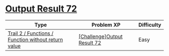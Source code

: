 # [Output Result 72](https://www.codetree.ai/trails/complete/curated-cards/challenge-reading-k201827)

|Type|Problem XP|Difficulty|
|---|---|---|
|[Trail 2 / Functions / Function without return value](https://www.codetree.ai/trail-info/novice-mid/)|[[Challenge]Output Result 72](https://www.codetree.ai/trails/complete/curated-cards/challenge-reading-k201827/)|Easy|

